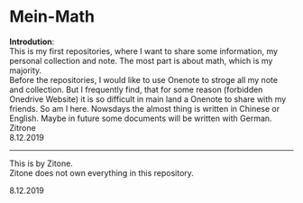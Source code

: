 # Mein-Math

**Introdution**:  
This is my first repositories, where I want to share some information, my personal collection and note. The most part is about math, which is my majority.  
Before the repositories, I would like to use Onenote to stroge all my note and collection. But I frequently find, that for some reason (forbidden Onedrive Website) it is so difficult in main land a Onenote to share with my friends. So am I here.
Nowsdays the almost thing is written in Chinese or English. Maybe in future some documents will be written with German.   
Zitrone  
8.12.2019  

---

This is by Zitone.  
Zitone does not own everything in this repository.

8.12.2019
